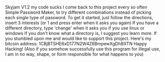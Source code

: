 Skyjam V1.2
my code sucks I come back to this project every so often
Simple Password Maker, to try different combinations instead of picking each single type of password. 
To get it started, just follow the directions, insert 3 interests (or 1 and press enter when it asks you again)
If you have a different directory, type 'change' when it asks you if you use linux or windows
If you don't know what a directory is, I suggest you learn more.
If you stumbled upon me and would like to support this project. Here's my bitcoin address: 1CBjBTSHE6xD177N2W4Z6BmpewXgDhBXTN
Happy Hacking! (Also if you somehow successfully use this program for illegal use, I am in no way, shape, or form responsible for what happens to you)
